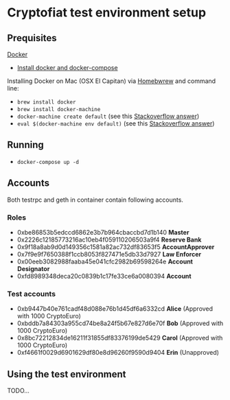 # Cryptofiat test environment setup

## Prequisites

[Docker](https://docs.docker.com/engine/understanding-docker/)
* [Install docker and docker-compose](https://docs.docker.com/compose/install/)

Installing Docker on Mac (OSX El Capitan) via [Homebwrew](https://brew.sh/) and command line:
* `brew install docker`
* `brew install docker-machine`
* `docker-machine create default` (see this [Stackoverflow answer](http://stackoverflow.com/questions/34785064/rails-docker-host-does-not-exist-default))
* `eval $(docker-machine env default)` (see this [Stackoverflow answer](http://stackoverflow.com/questions/36193300/mac-os-x-sudo-docker-cannot-connect-to-the-docker-daemon-is-the-docker-daemon-r))

## Running
- `docker-compose up -d`

## Accounts

Both testrpc and geth in container contain following accounts.

### Roles
- 0xbe86853b5edccd6862e3b7b964cbaccbd7d1b140 **Master**
- 0x2226c12185773216ac10eb4f059110206503a9f4 **Reserve Bank**
- 0x9f18a8ab9d0d149356c1581a82ac732df83653f5 **AccountApprover**
- 0x7f9e9f7650388f1ccb8053f827471e5db33d7927 **Law Enforcer**
- 0x00eeb3082988faaba45e041cfc2982b69598264e **Account Designator**
- 0xfd8989348deca20c0839b1c17fe33ce6a0080394 **Account**

### Test accounts
- 0xb9447b40e761cadf48d088e76b1d45df6a6332cd **Alice** (Approved with 1000 CryptoEuro)
- 0xbddb7a84303a955cd74be8a24f5b67e827d6e70f **Bob** (Approved with 1000 CryptoEuro)
- 0x8bc72212834de16211f31855df83376199de5429 **Carol** (Approved with 1000 CryptoEuro)
- 0xf4661f0029d6901629df80e8d96260f9590d9404 **Erin** (Unapproved)

## Using the test environment
TODO...
